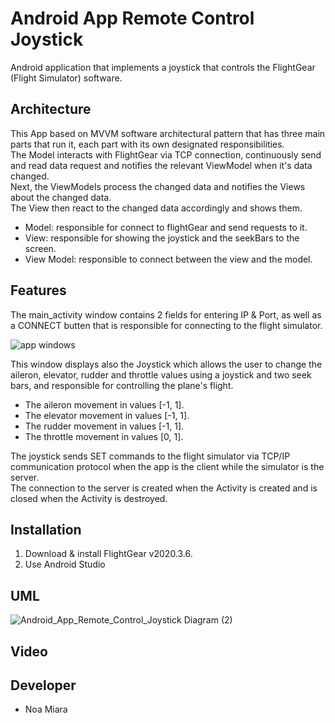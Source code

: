 # Android App Remote Control Joystick

Android application that implements a joystick that controls the FlightGear (Flight Simulator) software. 

## Architecture
This App based on MVVM software architectural pattern that has three main parts that run it, each part with its own designated responsibilities. </br>
The Model interacts with FlightGear via TCP connection, continuously send and read data request and notifies the relevant ViewModel when it's data changed. </br>
Next, the ViewModels process the changed data and notifies the Views about the changed data. </br>
The View then react to the changed data accordingly and shows them.
* Model: responsible for connect to flightGear and send requests to it.
* View:  responsible for showing the joystick and the seekBars to the screen.
* View Model: responsible to connect between the view and the model.

## Features

The main_activity window contains 2 fields for entering IP & Port, as well as a CONNECT butten that is responsible for connecting to the flight simulator. </br>


![app windows](https://user-images.githubusercontent.com/71879700/123542599-22246500-d753-11eb-988e-09e8c777c725.png)

This window displays also the Joystick which allows the user to change the aileron, elevator, rudder and throttle values using a joystick and two seek bars, and responsible for controlling the plane's flight.</br>

* The aileron movement in values [-1, 1]. </br>
* The elevator movement in values [-1, 1].</br>
* The rudder movement in values [-1, 1].</br>
* The throttle movement in values [0, 1].</br>

The joystick sends SET commands to the flight simulator via TCP/IP communication protocol when the app is the client while the simulator is the server.</br>
The connection to the server is created when the Activity is created and is closed when the Activity is destroyed.</br>

## Installation
1. Download & install FlightGear v2020.3.6. </br>
2. Use Android Studio

## UML

![Android_App_Remote_Control_Joystick Diagram (2)](https://user-images.githubusercontent.com/71879700/123549483-f2388a00-d771-11eb-8188-18d527a382d1.png)

## Video

## Developer
* Noa Miara
